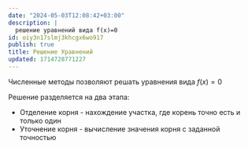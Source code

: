 ```yaml
---
date: "2024-05-03T12:08:42+03:00"
description: |
  решение уравнений вида f(x)=0
id: oiy3n17slmj3khcgx6wo917
publish: true
title: Решение Уравнений
updated: 1714728771227
---
```


Численные методы позволяют решать уравнения вида $f(x) = 0$

Решение разделяется на два этапа:

- Отделение корня - нахождение участка, где корень точно есть и только один
- Уточнение корня - вычисление значения корня с заданной точностью
